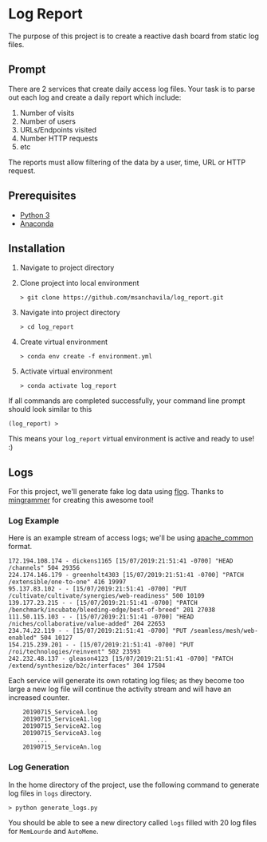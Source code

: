 # Log Report

The purpose of this project is to create a reactive dash board from static log files. 

## Prompt

There are 2 services that create daily access log files. Your task is to parse out each log and create a daily report which include:
1. Number of visits
2. Number of users
3. URLs/Endpoints visited
4. Number HTTP requests
5. etc

The reports must allow filtering of the data by a user, time, URL or HTTP request.

## Prerequisites

* [Python 3](https://www.python.org/downloads/)
* [Anaconda](https://docs.anaconda.com/anaconda/install/windows/)

## Installation

1. Navigate to project directory
2. Clone project into local environment

    `> git clone https://github.com/msanchavila/log_report.git`

3. Navigate into project directory

    `> cd log_report`

4. Create virtual environment

    `> conda env create -f environment.yml`

5. Activate virtual environment

    `> conda activate log_report`

If all commands are completed successfully, your command line prompt should look similar to this

`(log_report) > `

This means your `log_report` virtual environment is active and ready to use! :)

## Logs

For this project, we'll generate fake log data using [flog](https://github.com/mingrammer/flog). Thanks to [mingrammer](https://github.com/mingrammer) for creating this awesome tool!

### Log Example

Here is an example stream of access logs; we'll be using [apache_common](https://httpd.apache.org/docs/1.3/logs.html) format. 

```
172.194.108.174 - dickens1165 [15/07/2019:21:51:41 -0700] "HEAD /channels" 504 29356
224.174.146.179 - greenholt4303 [15/07/2019:21:51:41 -0700] "PATCH /extensible/one-to-one" 416 19997
95.137.83.102 - - [15/07/2019:21:51:41 -0700] "PUT /cultivate/cultivate/synergies/web-readiness" 500 10109
139.177.23.215 - - [15/07/2019:21:51:41 -0700] "PATCH /benchmark/incubate/bleeding-edge/best-of-breed" 201 27038
111.50.115.103 - - [15/07/2019:21:51:41 -0700] "HEAD /niches/collaborative/value-added" 204 22653
234.74.22.119 - - [15/07/2019:21:51:41 -0700] "PUT /seamless/mesh/web-enabled" 504 10127
154.215.239.201 - - [15/07/2019:21:51:41 -0700] "PUT /roi/technologies/reinvent" 502 23593
242.232.48.137 - gleason4123 [15/07/2019:21:51:41 -0700] "PATCH /extend/synthesize/b2c/interfaces" 304 17504
```

Each service will generate its own rotating log files; as they become too large a new log file will continue the activity stream and will have an increased counter.

```
    20190715_ServiceA.log
    20190715_ServiceA1.log
    20190715_ServiceA2.log
    20190715_ServiceA3.log
        ...
    20190715_ServiceAn.log
```

### Log Generation

In the home directory of the project, use the following command to generate log files in `logs` directory.

`> python generate_logs.py`

You should be able to see a new directory called `logs` filled with 20 log files for `MemLourde` and `AutoMeme`.
